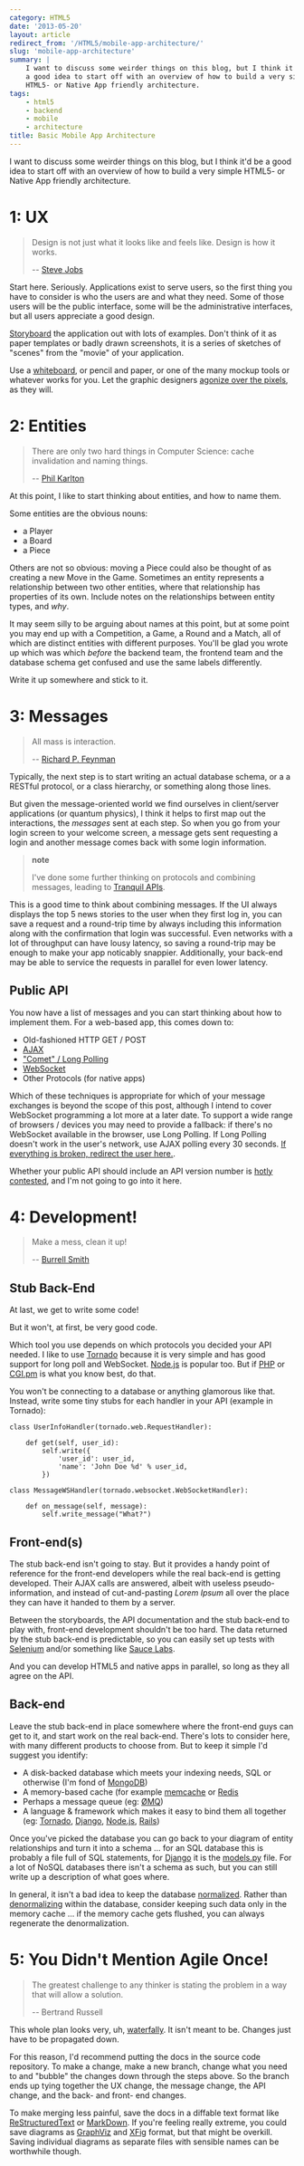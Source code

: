 ```yaml
---
category: HTML5
date: '2013-05-20'
layout: article
redirect_from: '/HTML5/mobile-app-architecture/'
slug: 'mobile-app-architecture'
summary: |
    I want to discuss some weirder things on this blog, but I think it'd be
    a good idea to start off with an overview of how to build a very simple
    HTML5- or Native App friendly architecture.
tags:
    - html5
    - backend
    - mobile
    - architecture
title: Basic Mobile App Architecture
---
```


I want to discuss some weirder things on this blog, but I think it'd be
a good idea to start off with an overview of how to build a very simple
HTML5- or Native App friendly architecture.

1: UX
=====

> Design is not just what it looks like and feels like. Design is how it
> works.
>
> -- [Steve Jobs](http://en.wikiquote.org/wiki/Steve_Jobs)

Start here. Seriously. Applications exist to serve users, so the first
thing you have to consider is who the users are and what they need. Some
of those users will be the public interface, some will be the
administrative interfaces, but all users appreciate a good design.

[Storyboard](https://en.wikipedia.org/wiki/Storyboard) the application
out with lots of examples. Don't think of it as paper templates or badly
drawn screenshots, it is a series of sketches of "scenes" from the
"movie" of your application.

Use a
[whiteboard](https://itunes.apple.com/au/app/jotnot-scanner-pro-scan-multipage/id307868751?mt=8),
or pencil and paper, or one of the many mockup
tools or whatever works for you. Let the graphic designers [agonize over the
pixels](http://blog.mengto.com/the-one-pixel-rule/), as they will.

2: Entities
===========

> There are only two hard things in Computer Science: cache invalidation
> and naming things.
>
> -- [Phil Karlton](http://karlton.hamilton.com/)

At this point, I like to start thinking about entities, and how to name
them.

Some entities are the obvious nouns:

-   a Player
-   a Board
-   a Piece

Others are not so obvious: moving a Piece could also be thought of as
creating a new Move in the Game. Sometimes an entity represents a
relationship between two other entities, where that relationship has
properties of its own. Include notes on the relationships between entity
types, and *why*.

It may seem silly to be arguing about names at this point, but at some
point you may end up with a Competition, a Game, a Round and a Match,
all of which are distinct entities with different purposes. You'll be
glad you wrote up which was which *before* the backend team, the
frontend team and the database schema get confused and use the same
labels differently.

Write it up somewhere and stick to it.

3: Messages
===========

> All mass is interaction.
>
> -- [Richard P. Feynman](http://en.wikiquote.org/wiki/Richard_Feynman)

Typically, the next step is to start writing an actual database schema,
or a a RESTful protocol, or a class hierarchy, or something along those
lines.

But given the message-oriented world we find ourselves in client/server
applications (or quantum physics), I think it helps to first map out the
interactions, the *messages* sent at each step. So when you go from your
login screen to your welcome screen, a message gets sent requesting a
login and another message comes back with some login information.

> **note**
>
> I've done some further thinking on protocols and combining messages,
> leading to [Tranquil APIs](/etc/tranquil-apis/).

This is a good time to think about combining messages. If the UI always
displays the top 5 news stories to the user when they first log in, you
can save a request and a round-trip time by always including this
information along with the confirmation that login was successful. Even
networks with a lot of throughput can have lousy latency, so saving a
round-trip may be enough to make your app noticably snappier.
Additionally, your back-end may be able to service the requests in
parallel for even lower latency.

Public API
----------

You now have a list of messages and you can start thinking about how to
implement them. For a web-based app, this comes down to:

-   Old-fashioned HTTP GET / POST
-   [AJAX](http://en.wikipedia.org/wiki/AJAX_(programming))
-   ["Comet" / Long
    Polling](http://en.wikipedia.org/wiki/Comet_(programming))
-   [WebSocket](http://en.wikipedia.org/wiki/WebSocket)
-   Other Protocols (for native apps)

Which of these techniques is appropriate for which of your message
exchanges is beyond the scope of this post, although I intend to cover
WebSocket programming a lot more at a later date. To support a wide
range of browsers / devices you may need to provide a fallback: if
there's no WebSocket available in the browser, use Long Polling. If Long
Polling doesn't work in the user's network, use AJAX polling every 30
seconds. [If everything is broken, redirect the user
here.](http://www.ie6countdown.com/).

Whether your public API should include an API version number is
[hotly](http://stackoverflow.com/questions/389169/best-practices-for-api-versioning)
[contested](http://www.jbarnette.com/2009/04/07/http-apis.html), and I'm
not going to go into it here.

4: Development!
===============

> Make a mess, clean it up!
>
> -- [Burrell
> Smith](http://www.folklore.org/StoryView.py?story=Make_a_Mess,_Clean_it_Up!.txt)

Stub Back-End
-------------

At last, we get to write some code!

But it won't, at first, be very good code.

Which tool you use depends on which protocols you decided your API
needed. I like to use [Tornado](http://www.tornadoweb.org/) because it
is very simple and has good support for long poll and WebSocket.
[Node.js](http://nodejs.org/) is popular too. But if
[PHP](http://php.net/) or [CGI.pm](http://search.cpan.org/dist/CGI/) is
what you know best, do that.

You won't be connecting to a database or anything glamorous like that.
Instead, write some tiny stubs for each handler in your API (example in
Tornado):

~~~
class UserInfoHandler(tornado.web.RequestHandler):

    def get(self, user_id):
        self.write({
            'user_id': user_id,
            'name': 'John Doe %d' % user_id,
        })

class MessageWSHandler(tornado.websocket.WebSocketHandler):

    def on_message(self, message):
        self.write_message("What?")
~~~

Front-end(s)
------------

The stub back-end isn't going to stay. But it provides a handy point of
reference for the front-end developers while the real back-end is
getting developed. Their AJAX calls are answered, albeit with useless
pseudo-information, and instead of cut-and-pasting *Lorem Ipsum* all
over the place they can have it handed to them by a server.

Between the storyboards, the API documentation and the stub back-end to
play with, front-end development shouldn't be too hard. The data
returned by the stub back-end is predictable, so you can easily set up
tests with [Selenium](http://docs.seleniumhq.org/) and/or something like
[Sauce Labs](https://saucelabs.com/).

And you can develop HTML5 and native apps in parallel, so long as they
all agree on the API.

Back-end
--------

Leave the stub back-end in place somewhere where the front-end guys can
get to it, and start work on the real back-end. There's lots to consider
here, with many different products to choose from. But to keep it simple
I'd suggest you identify:

-   A disk-backed database which meets your indexing needs, SQL or
    otherwise (I'm fond of [MongoDB](http://www.mongodb.org/))
-   A memory-based cache (for example [memcache](http://memcached.org/)
    or [Redis](http://redis.io)
-   Perhaps a message queue (eg: [ØMQ](http://zeromq.org))
-   A language & framework which makes it easy to bind them all together
    (eg: [Tornado](http://www.tornadoweb.org/),
    [Django](http://djangoproject.com/), [Node.js](http://nodejs.org/),
    [Rails](http://rubyonrails.org/))

Once you've picked the database you can go back to your diagram of
entity relationships and turn it into a schema ... for an SQL database
this is probably a file full of SQL statements, for
[Django](http://djangoproject.com/) it is the
[models.py](https://docs.djangoproject.com/en/1.11/topics/db/models/)
file. For a lot of NoSQL databases there isn't a schema as such, but you
can still write up a description of what goes where.

In general, it isn't a bad idea to keep the database
[normalized](https://en.wikipedia.org/wiki/Database_normalization).
Rather than
[denormalizing](https://en.wikipedia.org/wiki/Database_normalization#Denormalization)
within the database, consider keeping such data only in the memory cache
... if the memory cache gets flushed, you can always regenerate the
denormalization.

5: You Didn't Mention Agile Once!
=================================

> The greatest challenge to any thinker is stating the problem in a way
> that will allow a solution.
>
> -- Bertrand Russell

This whole plan looks very, uh,
[waterfally](http://en.wikipedia.org/wiki/Waterfall_model). It isn't
meant to be. Changes just have to be propagated down.

For this reason, I'd recommend putting the docs in the source code
repository. To make a change, make a new branch, change what you need to
and "bubble" the changes down through the steps above. So the branch
ends up tying together the UX change, the message change, the API
change, and the back- and front- end changes.

To make merging less painful, save the docs in a diffable text format
like
[ReStructuredText](http://docutils.sourceforge.net/docs/user/rst/quickref.html)
or [MarkDown](http://daringfireball.net/projects/markdown/syntax). If
you're feeling really extreme, you could save diagrams as
[GraphViz](http://www.graphviz.org/) and [XFig](http://www.xfig.org/)
format, but that might be overkill. Saving individual diagrams as
separate files with sensible names can be worthwhile though.
